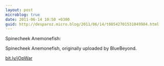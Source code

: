 ```yaml
---
layout: post
microblog: true
date: 2011-06-14 10:50 +0300
guid: http://desparoz.micro.blog/2011/06/14/t80542701531049984.html
---
```

Spinecheek Anemonefish: 

Spinecheek Anemonefish, originally uploaded by BlueBeyond.

 [bit.ly/jOpWar](http://bit.ly/jOpWar)
